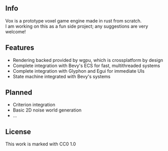 ## Info
Vox is a prototype voxel game engine made in rust from scratch.\
I am working on this as a fun side project; any suggestions are very welcome!

## Features
* Rendering backed provided by wgpu, which is crossplatform by design
* Complete integration with Bevy's ECS for fast, multithreaded systems
* Complete integration with Glyphon and Egui for immediate UIs
* State machine integrated with Bevy's systems

## Planned
* Criterion integration
* Basic 2D noise world generation
* ...

## License
This work is marked with CC0 1.0
